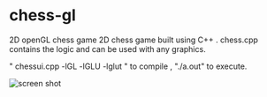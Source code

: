 # chess-gl
2D openGL chess game
2D chess game built using C++ . chess.cpp contains the logic and can be used with any graphics.

" chessui.cpp -lGL -lGLU -lglut " to compile , "./a.out" to execute. 


![screen shot](https://github.com/DhanushMurali/chess-gl/blob/master/Capture.PNG)
